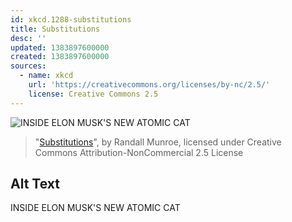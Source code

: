 ```yaml
---
id: xkcd.1288-substitutions
title: Substitutions
desc: ''
updated: 1383897600000
created: 1383897600000
sources:
  - name: xkcd
    url: 'https://creativecommons.org/licenses/by-nc/2.5/'
    license: Creative Commons 2.5
---
```

![INSIDE ELON MUSK'S NEW ATOMIC CAT](https://imgs.xkcd.com/comics/substitutions.png)
> "[Substitutions](https://xkcd.com/1288/)", by Randall Munroe, licensed under Creative Commons Attribution-NonCommercial 2.5 License

## Alt Text
INSIDE ELON MUSK'S NEW ATOMIC CAT
